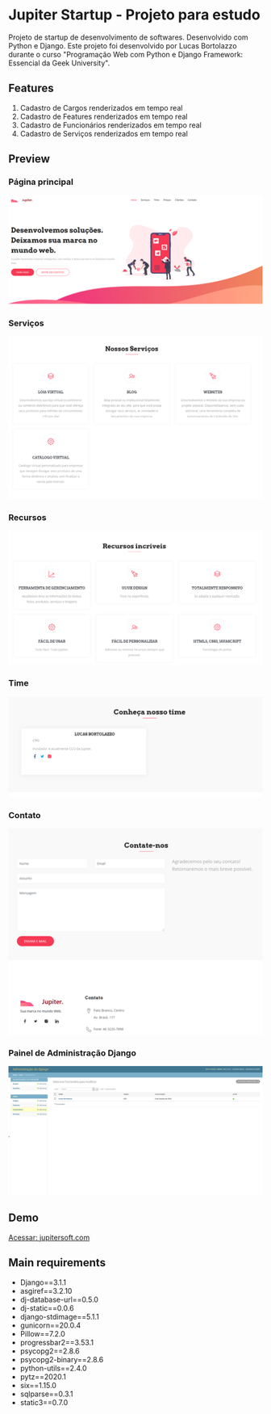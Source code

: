 # Jupiter Startup - Projeto para estudo

Projeto de startup de desenvolvimento de softwares. Desenvolvido com Python e Django.
Este projeto foi desenvolvido por Lucas Bortolazzo durante o curso "Programação Web com Python e Django Framework: Essencial da Geek University".

## Features

1. Cadastro de Cargos renderizados em tempo real
2. Cadastro de Features renderizados em tempo real
3. Cadastro de Funcionários renderizados em tempo real
4. Cadastro de Serviços renderizados em tempo real

## Preview

### Página principal
![print](prints/Principal.PNG) 

### Serviços
![print](prints/Serviços.PNG) 

### Recursos
![print](prints/Recursos.PNG) 

### Time
![print](prints/Time.PNG) 

### Contato
![print](prints/Contato.PNG) 

### Painel de Administração Django
![print](prints/Adminstracao.PNG) 

## Demo
[Acessar: jupitersoft.com](https://jupitersoft.herokuapp.com/)
 
## Main requirements

* Django==3.1.1
* asgiref==3.2.10
* dj-database-url==0.5.0
* dj-static==0.0.6
* django-stdimage==5.1.1
* gunicorn==20.0.4
* Pillow==7.2.0
* progressbar2==3.53.1
* psycopg2==2.8.6
* psycopg2-binary==2.8.6
* python-utils==2.4.0
* pytz==2020.1
* six==1.15.0
* sqlparse==0.3.1
* static3==0.7.0 
